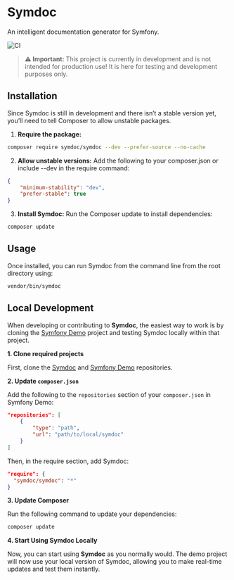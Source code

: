 # Symdoc
An intelligent documentation generator for Symfony.

![CI](https://img.shields.io/github/actions/workflow/status/rukanuel/symdoc/ci.yml?label=CI)

> **⚠️ Important:**
This project is currently in development and is not intended for production use!
It is here for testing and development purposes only.

## Installation
Since Symdoc is still in development and there isn’t a stable version yet, you’ll need to tell Composer to allow unstable packages.

1. **Require the package:**
```bash
composer require symdoc/symdoc --dev --prefer-source --no-cache
```

2. **Allow unstable versions:** Add the following to your composer.json or include --dev in the require command:
```json
{
    "minimum-stability": "dev",
    "prefer-stable": true
}
```

3. **Install Symdoc:** Run the Composer update to install dependencies:
```bash
composer update
```

## Usage
Once installed, you can run Symdoc from the command line from the root directory using:
```bash
vendor/bin/symdoc
```

## Local Development

When developing or contributing to **Symdoc**, the easiest way to work is by cloning the [Symfony Demo](https://github.com/symfony/demo) project and testing Symdoc locally within that project.

**1. Clone required projects**

First, clone the [Symdoc](https://github.com/rukanuel/symdoc) and [Symfony Demo](https://github.com/symfony/demo) repositories.

**2. Update `composer.json`**

Add the following to the `repositories` section of your `composer.json` in Symfony Demo:

```json
"repositories": [
    {
        "type": "path",
        "url": "path/to/local/symdoc"
    }
]
```
Then, in the require section, add Symdoc:
```json
"require": {
  "symdoc/symdoc": "*"
}
```

**3. Update Composer**

Run the following command to update your dependencies:
```bash
composer update
```

**4. Start Using Symdoc Locally**

Now, you can start using **Symdoc** as you normally would. The demo project will now use your local version of Symdoc, allowing you to make real-time updates and test them instantly.
